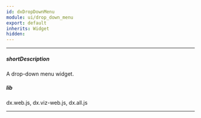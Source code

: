 ```yaml
---
id: dxDropDownMenu
module: ui/drop_down_menu
export: default
inherits: Widget
hidden: 
---
```

---
##### shortDescription
A drop-down menu widget.

##### lib
dx.web.js, dx.viz-web.js, dx.all.js

---
